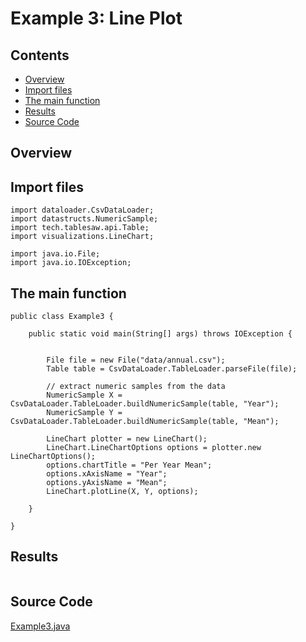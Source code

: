 # Example 3: Line Plot

## Contents
* [Overview](#overview) 
* [Import files](#include_files)
* [The main function](#m_func)
* [Results](#results)
* [Source Code](#source_code)

## <a name="overview"></a> Overview

## <a name="include_files"></a> Import files

```
import dataloader.CsvDataLoader;
import datastructs.NumericSample;
import tech.tablesaw.api.Table;
import visualizations.LineChart;

import java.io.File;
import java.io.IOException;

```

## <a name="m_func"></a> The main function

```
public class Example3 {

    public static void main(String[] args) throws IOException {


        File file = new File("data/annual.csv");
        Table table = CsvDataLoader.TableLoader.parseFile(file);

        // extract numeric samples from the data
        NumericSample X = CsvDataLoader.TableLoader.buildNumericSample(table, "Year");
        NumericSample Y = CsvDataLoader.TableLoader.buildNumericSample(table, "Mean");

        LineChart plotter = new LineChart();
        LineChart.LineChartOptions options = plotter.new LineChartOptions();
        options.chartTitle = "Per Year Mean";
        options.xAxisName = "Year";
        options.yAxisName = "Mean";
        LineChart.plotLine(X, Y, options);

    }

}

```

## <a name="results"></a> Results

```

```

## <a name="source_code"></a> Source Code

<a href="Example3.java">Example3.java</a>